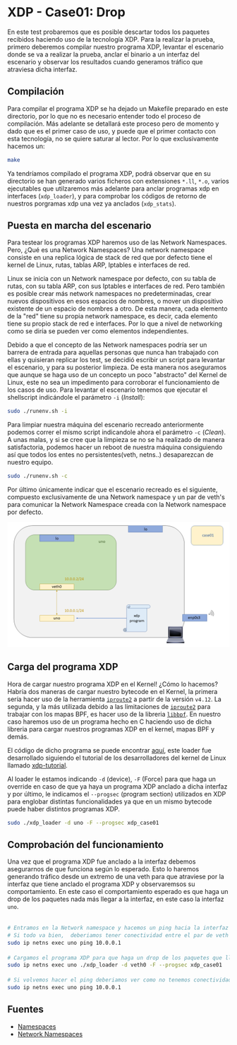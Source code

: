 # XDP - Case01: Drop

En este test probaremos que es posible descartar todos los paquetes recibidos haciendo uso de la tecnología XDP. Para la realizar la prueba, primero deberemos compilar nuestro programa XDP, levantar el escenario donde se va a realizar la prueba, anclar el binario a un interfaz del escenario y observar los resultados cuando generamos tráfico que atraviesa dicha interfaz.

## Compilación

Para compilar el programa XDP se ha dejado un Makefile preparado en este directorio, por lo que no es necesario entender todo el proceso de compilación. Más adelante se detallará este proceso pero de momento y dado que es el primer caso de uso, y puede que el primer contacto con esta tecnología, no se quiere saturar al lector. Por lo que exclusivamente hacemos un:

```bash
make
```

Ya tendríamos compilado el programa XDP, podrá observar que en su directorio se han generado varios ficheros con extensiones ``*.ll``, ``*.o``,  varios ejecutables que utilzaremos más adelante para anclar programas xdp en interfaces (``xdp_loader``), y para comprobar los códigos de retorno de nuestros porgramas xdp una vez ya anclados (``xdp_stats``).


## Puesta en marcha del escenario

Para testear los programas XDP haremos uso de las Network Namespaces. Pero, ¿Qué es una Network Namespaces? Una network namespace consiste en una replica lógica de stack de red que por defecto tiene el kernel de Linux, rutas, tablas ARP, Iptables e interfaces de red.

Linux se inicia con un Network namespace por defecto, con su tabla de rutas, con su tabla ARP, con sus Iptables e interfaces de red. Pero también es posible crear más network namespaces no predeterminadas, crear nuevos dispositivos en esos espacios de nombres, o mover un dispositivo existente de un espacio de nombres a otro. De esta manera, cada elemento de la "red" tiene su propia network namespace, es decir, cada elemento tiene su propio stack de red e interfaces. Por lo que a nivel de networking como se diría se pueden ver como elementos independientes.


Debido a que el concepto de las Network namespaces podría ser un barrera de entrada para aquellas personas que nunca han trabajado con ellas y quisieran replicar los test, se decidió escribir un script para levantar el escenario, y para su posterior limpieza. De esta manera nos aseguramos que aunque se haga uso de un concepto un poco "abstracto" del Kernel de Linux, este no sea un impedimento para corroborar el funcionamiento de los casos de uso. Para levantar el escenario tenemos que ejecutar el shellscript indicándole el parámetro ``-i`` (*Install*):

```bash
sudo ./runenv.sh -i
```

Para limpiar nuestra máquina del escenario recreado anteriormente podemos correr el mismo script indicandole ahora el parámetro ``-c``
(*Clean*). A unas malas, y si se cree que la limpieza se no se ha realizado de manera satisfactoria, podemos hacer un reboot de nuestra máquina consiguiendo así que todos los entes no persistentes(veth, netns..) desaparezcan de nuestro equipo. 

```bash
sudo ./runenv.sh -c
```
Por último únicamente indicar que el escenario recreado es el siguiente, compuesto exclusivamente de una Network namespace y un par de veth's para comunicar la Network Namespace creada con la Network namespace por defecto.

![scenario](../../../../img/use_cases/xdp/case01/scenario.png)

## Carga del programa  XDP

Hora de cargar nuestro programa XDP en el Kernel! ¿Cómo lo hacemos? Habría dos maneras de cargar nuestro bytecode en el Kernel, la primera sería hacer uso de la herramienta [``iproute2``](https://wiki.linuxfoundation.org/networking/iproute2) a partir de la versión ``v4.12``. La segunda, y la más utilizada debido a las limitaciones de [``iproute2``](https://wiki.linuxfoundation.org/networking/iproute2) para trabajar con los mapas BPF, es hacer uso de la libreria [``libbpf``](https://github.com/torvalds/linux/tree/master/tools/lib/bpf). En nuestro caso haremos uso de un programa hecho en C haciendo uso de dicha libreria para cargar nuestros programas XDP en el kernel, mapas BPF y demás.

El código de dicho programa se puede encontrar [aquí](https://github.com/davidcawork/TFG/blob/master/src/use_cases/xdp/util/xdp_loader.c), este loader fue desarrollado siguiendo el tutorial de los desarrolladores del kernel de Linux llamado [xdp-tutorial](https://github.com/xdp-project/xdp-tutorial).

Al loader le estamos indicando ``-d`` (device), ``-F`` (Force) para que haga un override en caso de que ya haya un programa XDP anclado a dicha interfaz y por último, le indicamos el ``--progsec`` (program section) utilizados en XDP para englobar distintas funcionalidades ya que en un mismo bytecode puede haber distintos programas XDP. 

```bash
sudo ./xdp_loader -d uno -F --progsec xdp_case01
```

## Comprobación del funcionamiento

Una vez que el programa XDP fue anclado a la interfaz debemos asegurarnos de que funciona según lo esperado. Esto lo haremos generando tráfico desde un extremo de una veth para que atraviese por la interfaz que tiene anclado el programa XDP y observaremsos su comportamiento. En este caso el comportamiento esperado es que haga un drop de los paquetes nada más llegar a la interfaz, en este caso la interfaz ``uno``.


```bash

# Entramos en la Network namespace y hacemos un ping hacia la interfaz con el programa XDP anclado. 
# Si todo va bien,  deberiamos tener conectividad entre el par de veth :)
sudo ip netns exec uno ping 10.0.0.1

# Cargamos el programa XDP para que haga un drop de los paquetes que lleguen a la interfaz 
sudo ip netns exec uno ./xdp_loader -d veth0 -F --progsec xdp_case01

# Si volvemos hacer el ping deberiamos ver como no tenemos conectividad
sudo ip netns exec uno ping 10.0.0.1
```

## Fuentes

* [Namespaces](http://man7.org/linux/man-pages/man7/namespaces.7.html)
* [Network Namespaces](http://man7.org/linux/man-pages/man7/network_namespaces.7.html)
